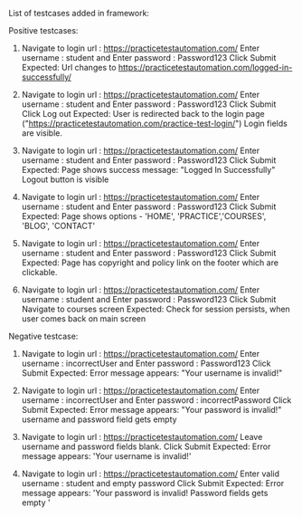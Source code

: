 List of testcases added in framework:

Positive testcases:

1. Navigate to login url : https://practicetestautomation.com/
   Enter username : student and Enter password : Password123
   Click Submit
   Expected: Url changes to https://practicetestautomation.com/logged-in-successfully/
2. Navigate to login url : https://practicetestautomation.com/
   Enter username : student and Enter password : Password123
   Click Submit
   Click Log out
   Expected: User is redirected back to the login page ("https://practicetestautomation.com/practice-test-login/")
   Login fields are visible.

3. Navigate to login url : https://practicetestautomation.com/
   Enter username : student and Enter password : Password123
   Click Submit
   Expected: Page shows success message: "Logged In Successfully"
   Logout button is visible

4. Navigate to login url : https://practicetestautomation.com/
   Enter username : student and Enter password : Password123
   Click Submit
   Expected: Page shows options - 'HOME', 'PRACTICE','COURSES', 'BLOG', 'CONTACT'

5. Navigate to login url : https://practicetestautomation.com/
   Enter username : student and Enter password : Password123
   Click Submit
   Expected: Page has copyright and policy link on the footer which are clickable.

6. Navigate to login url : https://practicetestautomation.com/
   Enter username : student and Enter password : Password123
   Click Submit
   Navigate to courses screen
   Expected: Check for session persists, when user comes back on main screen

Negative testcase:

1. Navigate to login url : https://practicetestautomation.com/
   Enter username : incorrectUser and Enter password : Password123
   Click Submit
   Expected: Error message appears: "Your username is invalid!"

2. Navigate to login url : https://practicetestautomation.com/
   Enter username : incorrectUser and Enter password : incorrectPassword
   Click Submit
   Expected: Error message appears: "Your password is invalid!"
   username and password field gets empty

3. Navigate to login url : https://practicetestautomation.com/
   Leave username and password fields blank.
   Click Submit
   Expected: Error message appears: 'Your username is invalid!'

4. Navigate to login url : https://practicetestautomation.com/
   Enter valid username : student and empty password
   Click Submit
   Expected: Error message appears: 'Your password is invalid!
   Password fields gets empty
   '
